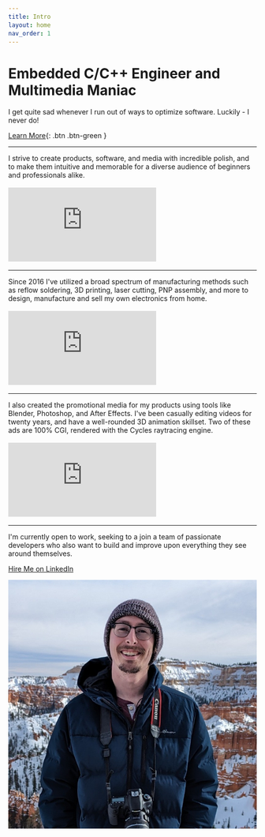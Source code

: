 ```yaml
---
title: Intro
layout: home
nav_order: 1
---
```


# Embedded C/C++ Engineer <span class="quiet-header">and</span> Multimedia&nbsp;Maniac

<blurb>
I get quite sad whenever I run out of ways to optimize software. Luckily - I never do!<br>
</blurb>

[Learn More](https://connor.nishiji.ma/products/emotiscope.html){: .btn .btn-green }

------------------------------

<blurb>
I strive to create products, software, and media <bold>with incredible polish</bold>, and to make them <bold>intuitive and memorable</bold> for a diverse audience of beginners and professionals alike. <br><br>
</blurb>

<iframe class="youtube-video" src="https://www.youtube.com/embed/n2YH9V63OQo" title="YouTube video player" frameborder="0" allow="accelerometer; autoplay; clipboard-write; encrypted-media; gyroscope; picture-in-picture; web-share" allowfullscreen></iframe>

------------------------------

<blurb>
Since 2016 I've utilized a broad spectrum of manufacturing methods such as <bold>reflow soldering, 3D printing, laser cutting, PNP assembly</bold>, and more to <bold>design, manufacture and sell my own electronics from home.</bold><br><br>
</blurb>

<iframe class="youtube-video" src="https://www.youtube.com/embed/don7XKYEpeE" title="YouTube video player" frameborder="0" allow="accelerometer; autoplay; clipboard-write; encrypted-media; gyroscope; picture-in-picture; web-share" allowfullscreen></iframe>

------------------------------

<blurb>
I also created the promotional media for my products using tools like Blender, Photoshop, and After Effects. <bold>I've been casually editing videos for twenty years, and have a well-rounded 3D animation skillset.</bold> Two of these ads are 100% CGI, rendered with the Cycles raytracing engine.<br><br>
</blurb>

<iframe class="youtube-video" src="https://www.youtube.com/embed/xxs3tj32z9A" title="YouTube video player" frameborder="0" allow="accelerometer; autoplay; clipboard-write; encrypted-media; gyroscope; picture-in-picture; web-share" allowfullscreen></iframe>

------------------------------

<blurb>
<bold>I'm currently open to work</bold>, seeking to a join a team of passionate developers who also want to build and improve upon everything they see around themselves.<br>
</blurb>

<a class="site-button" href="https://www.linkedin.com/in/connornishijima/details/experience/"></link-out>Hire Me on LinkedIn</link-out></a>

<img class="portrait" src="https://raw.githubusercontent.com/connornishijima/connornishijima.github.io/main/img/connor.jpeg?raw=true" />